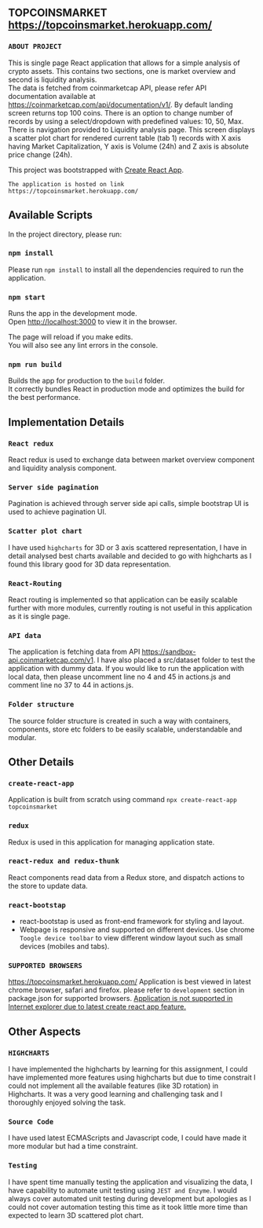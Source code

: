 ## TOPCOINSMARKET https://topcoinsmarket.herokuapp.com/

### `ABOUT PROJECT`
This is single page React application that allows for a simple analysis of crypto assets. This contains two sections, one is market overview and second is liquidity analysis. <br/> The data is fetched from coinmarketcap API, please refer API documentation available at https://coinmarketcap.com/api/documentation/v1/.
By default landing screen returns top 100 coins. There is an option to change number of records by using a select/dropdown with predefined values: 10, 50, Max.
There is navigation provided to Liquidity analysis page. This screen displays a scatter plot chart for rendered current table (tab 1) records with X axis having Market Capitalization, Y axis is Volume (24h) and Z axis is absolute price change (24h).

This project was bootstrapped with [Create React App](https://github.com/facebook/create-react-app).

`The application is hosted on link https://topcoinsmarket.herokuapp.com/`

## Available Scripts

In the project directory, please run:

### `npm install`

Please run `npm install` to install all the dependencies required to run the application.

### `npm start`

Runs the app in the development mode.<br />
Open [http://localhost:3000](http://localhost:3000) to view it in the browser.

The page will reload if you make edits.<br />
You will also see any lint errors in the console.

### `npm run build`

Builds the app for production to the `build` folder.<br />
It correctly bundles React in production mode and optimizes the build for the best performance.

## Implementation Details
### `React redux`
React redux is used to exchange data between market overview component and liquidity analysis component. 

### `Server side pagination`
Pagination is achieved through server side api calls, simple bootstrap UI is used to achieve pagination UI. 

### `Scatter plot chart`
I have used `highcharts` for 3D or 3 axis scattered representation, I have in detail analysed best charts available and decided to go with highcharts as I found this library good for 3D data representation. 

### `React-Routing`
React routing is implemented so that application can be easily scalable further with more modules, currently routing is not useful in this application as it is single page. 

### `API data`
The application is fetching data from API https://sandbox-api.coinmarketcap.com/v1. I have also placed a src/dataset folder to test the application with dummy data. If you would like to run the application with local data, then please uncomment line no 4 and 45 in actions.js and comment line no 37 to 44 in actions.js.

### `Folder structure`
The source folder structure is created in such a way with containers, components, store etc folders to be easily scalable, understandable and modular.

## Other Details

### `create-react-app`
Application is built from scratch using command `npx create-react-app topcoinsmarket`

### `redux`
Redux is used in this application for managing application state.

### `react-redux and redux-thunk`
React components read data from a Redux store, and dispatch actions to the store to update data.

### `react-bootstap`
- react-bootstap is used as front-end framework for styling and layout.
- Webpage is responsive and supported on different devices. Use chrome `Toogle device toolbar` to view different window layout such as small  devices (mobiles and tabs).

### `SUPPORTED BROWSERS`
https://topcoinsmarket.herokuapp.com/
Application is best viewed in latest chrome browser, safari and firefox. please refer to `development` section in package.json for supported browsers. <u>Application is not supported in Internet explorer due to latest create react app feature.</u>

## Other Aspects 

### `HIGHCHARTS`
I have implemented the highcharts by learning for this assignment, I could have implemented more features using highcharts but due to time constrait I could not implement all the available features (like 3D rotation) in Highcharts. It was a very good learning and challenging task and I thoroughly enjoyed solving the task.

### `Source Code`
I have used latest ECMAScripts and Javascript code, I could have made it more modular but had a time constraint.

### `Testing`
I have spent time manually testing the application and visualizing the data, I have capability to automate unit testing using `JEST and Enzyme`. I would always cover automated unit testing during development but apologies as I could not cover automation testing this time as it took little more time than expected to learn 3D scattered plot chart. 


